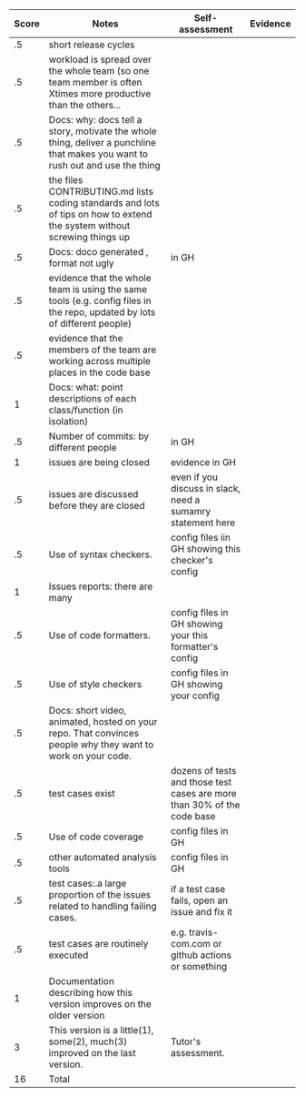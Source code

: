 |Score|Notes| Self-assessment| Evidence|
|------|-----|---------|-----|
|.5| short release cycles||
|.5| workload is spread over the whole team (so one team member is often Xtimes more productive than the others...||
|.5|Docs: why: docs tell a story, motivate the whole thing, deliver a punchline that makes you want to rush out and use the thing | |
|.5|the files CONTRIBUTING.md lists coding standards and lots of tips on how to extend the system without screwing things up  | |
|.5|Docs: doco generated , format not ugly  | in GH|
|.5|evidence that the whole team is using the same tools (e.g. config files in the repo, updated by lots of different people) | |
|.5|evidence that the members of the team are working across multiple places in the code base | |
|1|Docs: what: point descriptions of each class/function (in isolation)  | |
|.5|Number of commits: by different people  | in GH|
|1|issues are being closed | evidence in GH|
|.5|issues are discussed before they are closed | even if you discuss in slack, need a sumamry statement here|
|.5|Use of syntax checkers. | config files iin GH showing this checker's config|
|1|Issues reports: there are many  | |
|.5|Use of code formatters. | config files in GH showing your this formatter's config|
|.5|Use of style checkers | config files in GH showing your config|
|.5|Docs: short video, animated, hosted on your repo. That convinces people why they want to work on your code. | |
|.5|test cases exist  | dozens of tests and those test cases are more than 30% of the code base|
|.5|Use of code coverage  | config files in GH|
|.5|other automated analysis tools  | config files in GH|
|.5|test cases:.a large proportion of the issues related to handling failing cases. | if a test case fails, open an issue and fix it|
|.5|test cases are routinely executed | e.g. travis-com.com or github actions or something|
|1|Documentation describing how this version improves on the older version| 
|3|This version is a little(1), some(2), much(3) improved on the last version.|Tutor's assessment.| 
|16| Total|